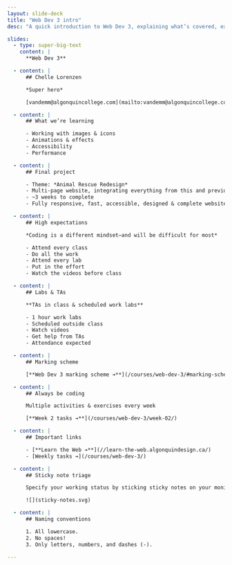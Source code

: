 ```yaml
---
layout: slide-deck
title: "Web Dev 3 intro"
desc: "A quick introduction to Web Dev 3, explaining what’s covered, expectations & marking scheme."

slides:
  - type: super-big-text
    content: |
      **Web Dev 3**

  - content: |
      ## Chelle Lorenzen

      *Super hero*

      [vandemm@algonquincollege.com](mailto:vandemm@algonquincollege.com)

  - content: |
      ## What we’re learning

      - Working with images & icons
      - Animations & effects
      - Accessibility
      - Performance

  - content: |
      ## Final project

      - Theme: *Animal Rescue Redesign*
      - Multi-page website, integrating everything from this and previous terms
      - ~3 weeks to complete
      - Fully responsive, fast, accessible, designed & complete website

  - content: |
      ## High expectations

      *Coding is a different mindset—and will be difficult for most*

      - Attend every class
      - Do all the work
      - Attend every lab
      - Put in the effort
      - Watch the videos before class

  - content: |
      ## Labs & TAs

      **TAs in class & scheduled work labs**

      - 1 hour work labs
      - Scheduled outside class
      - Watch videos
      - Get help from TAs
      - Attendance expected

  - content: |
      ## Marking scheme

      [**Web Dev 3 marking scheme ➔**](/courses/web-dev-3/#marking-scheme)

  - content: |
      ## Always be coding

      Multiple activities & exercises every week

      [**Week 2 tasks ➔**](/courses/web-dev-3/week-02/)

  - content: |
      ## Important links

      - [**Learn the Web ➔**](//learn-the-web.algonquindesign.ca/)
      - [Weekly tasks ➔](/courses/web-dev-3/)

  - content: |
      ## Sticky note triage

      Specify your working status by sticking sticky notes on your monitor

      ![](sticky-notes.svg)

  - content: |
      ## Naming conventions

      1. All lowercase.
      2. No spaces!
      3. Only letters, numbers, and dashes (-).

---
```

